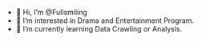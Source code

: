 - 👋 Hi, I’m @Fullsmiling
- 👀 I’m interested in Drama and Entertainment Program.
- 🌱 I’m currently learning Data Crawling or Analysis.
